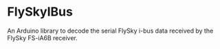 # FlySkyIBus

An Arduino library to decode the serial FlySky i-bus data received by the FlySky FS-iA6B receiver.
